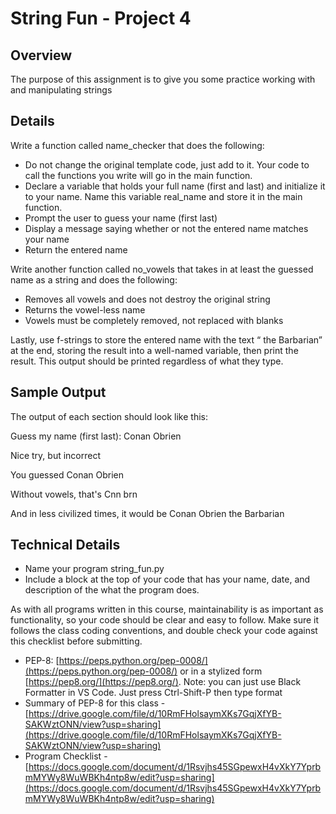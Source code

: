 # String Fun - Project 4

## Overview
The purpose of this assignment is to give you some practice working with and manipulating strings

## Details
Write a function called name_checker that does the following:
* Do not change the original template code, just add to it. Your code to call the functions you write will go in the main function.
* Declare a variable that holds your full name (first and last) and initialize it to your name. Name this variable real_name and store it in the main function.
* Prompt the user to guess your name (first last)
* Display a message saying whether or not the entered name matches your name
* Return the entered name

Write another function called no_vowels that takes in at least the guessed name as a string and does the following:
* Removes all vowels and does not destroy the original string
* Returns the vowel-less name
* Vowels must be completely removed, not replaced with blanks

Lastly, use f-strings to store the entered name with the text “ the Barbarian” at the end, storing the result into a well-named variable, then print the result. This output should be printed regardless of what they type.

## Sample Output

The output of each section should look like this:

Guess my name (first last): Conan Obrien

Nice try, but incorrect

You guessed Conan Obrien

Without vowels, that's Cnn brn

And in less civilized times, it would be Conan Obrien the Barbarian

## Technical Details

- Name your program string_fun.py
- Include a block at the top of your code that has your name, date, and description of the what the program does.

As with all programs written in this course, maintainability is as important as functionality, so your code should be clear and easy to follow.  Make sure it follows the class coding conventions, and double check your code against this checklist before submitting.

- PEP-8: [https://peps.python.org/pep-0008/](https://peps.python.org/pep-0008/) or in a stylized form [https://pep8.org/](https://pep8.org/). Note: you can just use Black Formatter in VS Code. Just press Ctrl-Shift-P then type format
- Summary of PEP-8 for this class - [https://drive.google.com/file/d/10RmFHolsaymXKs7GqjXfYB-SAKWztONN/view?usp=sharing](https://drive.google.com/file/d/10RmFHolsaymXKs7GqjXfYB-SAKWztONN/view?usp=sharing)
- Program Checklist -[https://docs.google.com/document/d/1Rsvjhs45SGpewxH4vXkY7YprbmMYWy8WuWBKh4ntp8w/edit?usp=sharing](https://docs.google.com/document/d/1Rsvjhs45SGpewxH4vXkY7YprbmMYWy8WuWBKh4ntp8w/edit?usp=sharing)
